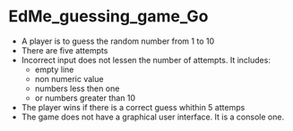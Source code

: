 # EdMe_guessing_game_Go

- A player is to guess the random number from 1 to 10
- There are five attempts
- Incorrect input does not lessen the number of attempts.
  It includes:
    * empty line
    * non numeric value
    * numbers less then one
    * or numbers greater than 10
- The player wins if there is a correct guess whithin 5 attemps
- The game does not have a graphical user interface. It is a console one.
